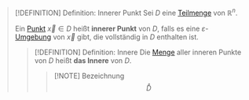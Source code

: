 >[!DEFINITION] Definition: Innerer Punkt
>Sei $D$ eine [Teilmenge](../../../../Mengenlehre/Teilmenge.md) von $\mathbb{R}^n$.
>
>Ein [Punkt](Reeller%20Spaltenvektor.md) $\vec{x}\in D$ heißt **innerer Punkt** von $D$, falls es eine $\varepsilon$-[Umgebung](Umgebung.md) von $\vec{x}$ gibt, die vollständig in $D$ enthalten ist.
>
>>[!DEFINITION] Definition: Innere
>>Die [Menge](../../../../Mengenlehre/Menge.md) aller inneren Punkte von $D$ heißt **das Innere** von $D$.
>>>[!NOTE] Bezeichnung
>>>$$\mathring{D}$$